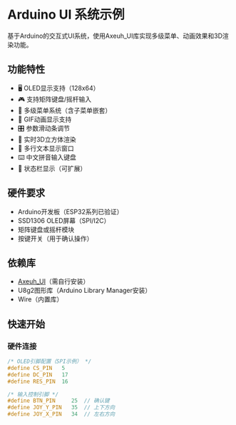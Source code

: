 # Arduino UI 系统示例

基于Arduino的交互式UI系统，使用Axeuh_UI库实现多级菜单、动画效果和3D渲染功能。

## 功能特性
- 🖥️ OLED显示支持（128x64）
- 🎮 支持矩阵键盘/摇杆输入
- 📜 多级菜单系统（含子菜单嵌套）
- 🎨 GIF动画显示支持
- 🎛️ 参数滑动条调节
- 🧊 实时3D立方体渲染
- 📖 多行文本显示窗口
- ⌨️ 中文拼音输入键盘
- 🔋 状态栏显示（可扩展）

## 硬件要求
- Arduino开发板（ESP32系列已验证）
- SSD1306 OLED屏幕（SPI/I2C）
- 矩阵键盘或摇杆模块
- 按键开关（用于确认操作）

## 依赖库
- [Axeuh_UI](https://github.com/作者仓库地址)（需自行安装）
- U8g2图形库（Arduino Library Manager安装）
- Wire（内置库）

## 快速开始

### 硬件连接
```cpp
/* OLED引脚配置（SPI示例） */
#define CS_PIN   5
#define DC_PIN   17
#define RES_PIN  16

/* 输入控制引脚 */
#define BTN_PIN     25  // 确认键
#define JOY_Y_PIN   35  // 上下方向
#define JOY_X_PIN   34  // 左右方向
